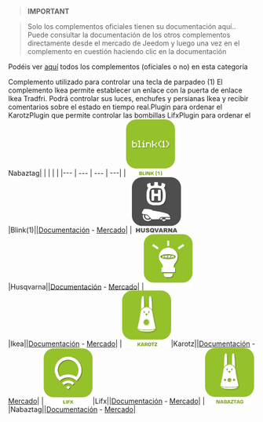 
>**IMPORTANT**

>Solo los complementos oficiales tienen su documentación aquí.. Puede consultar la documentación de los otros complementos directamente desde el mercado de Jeedom y luego una vez en el complemento en cuestión haciendo clic en la documentación


Podéis ver [aquí](https://market.jeedom.com/index.php?v=d&p=market&type=plugin&categorie=devicecommunication) todos los complementos (oficiales o no) en esta categoría

Complemento utilizado para controlar una tecla de parpadeo (1) El complemento Ikea permite establecer un enlace con la puerta de enlace Ikea Tradfri. Podrá controlar sus luces, enchufes y persianas Ikea y recibir comentarios sobre el estado en tiempo real.Plugin para ordenar el KarotzPlugin que permite controlar las bombillas LifxPlugin para ordenar el Nabaztag| | | | |
|--- | --- | --- | ---|
|<img src="blink1/blink1_icon.png" width="100" />|Blink(1)||[Documentación](blink1/index.md) - [Mercado](https://market.jeedom.com/index.php?v=d&p=market_display&id=1244)|
|<img src="husqvarna/husqvarna_icon.png" width="100" />|Husqvarna||[Documentación](husqvarna/index.md) - [Mercado](https://market.jeedom.com/index.php?v=d&p=market_display&id=3101)|
|<img src="ikealight/ikealight_icon.png" width="100" />|Ikea||[Documentación](ikealight/index.md) - [Mercado](https://market.jeedom.com/index.php?v=d&p=market_display&id=3039)|
|<img src="karotz/karotz_icon.png" width="100" />|Karotz||[Documentación](karotz/index.md) - [Mercado](https://market.jeedom.com/index.php?v=d&p=market_display&id=148)|
|<img src="lifx/lifx_icon.png" width="100" />|Lifx||[Documentación](lifx/index.md) - [Mercado](https://market.jeedom.com/index.php?v=d&p=market_display&id=2070)|
|<img src="nabaztag/nabaztag_icon.png" width="100" />|Nabaztag||[Documentación](nabaztag/index.md) - [Mercado](https://market.jeedom.com/index.php?v=d&p=market_display&id=151)|
